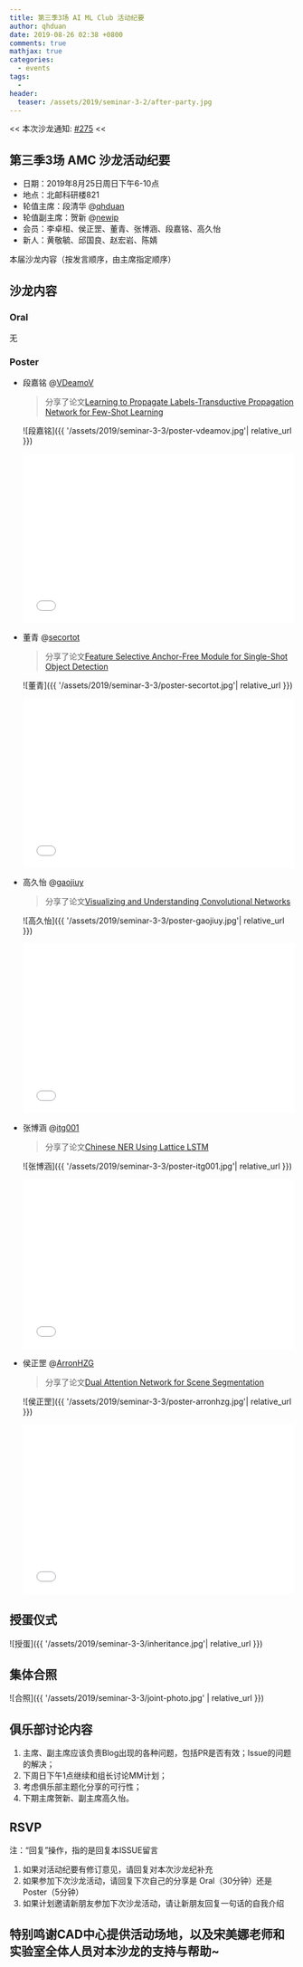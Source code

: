 ```yaml
---
title: 第三季3场 AI ML Club 活动纪要
author: qhduan
date: 2019-08-26 02:38 +0800
comments: true
mathjax: true
categories:
  - events
tags:
  - 
header:
  teaser: /assets/2019/seminar-3-2/after-party.jpg
---
```


<< 本次沙龙通知: [#275](https://github.com/BUPT/ai-ml.club/issues/275)  <<

## 第三季3场 AMC 沙龙活动纪要

- 日期：2019年8月25日周日下午6-10点
- 地点：北邮科研楼821
- 轮值主席：段清华 @[qhduan](https://github.com/qhduan)
- 轮值副主席：贺新 @[newip](https://github.com/newip)
- 会员：李卓桓、侯正罡、董青、张博涵、段嘉铭、高久怡
- 新人：黄敬毓、邱国良、赵宏岩、陈婧

本届沙龙内容（按发言顺序，由主席指定顺序）

## 沙龙内容

### Oral

无

### Poster

- 段嘉铭 @[VDeamoV](https://github.com/VDeamoV)

    > 分享了论文[Learning to Propagate Labels-Transductive Propagation Network for Few-Shot Learning](https://arxiv.org/abs/1805.10002)

    ![段嘉铭]({{ '/assets/2019/seminar-3-3/poster-vdeamov.jpg'| relative_url }})

  <div class="zoom-container" style="
      position: relative;
      padding-bottom:56.25%;
      padding-top:30px;
      height:0;
      overflow:hidden;
  ">
    <iframe
      src='{{ '/assets/js/viewer-js/#https://arxiv.org/pdf/1805.10002.pdf' | relative_url }}'
      width='560'
      height='315'
      allowfullscreen
      webkitallowfullscreen
      frameborder="0"
      style="
        position: absolute;
        top:0;
        left:0;
        width:100%;
        height:100%;
      "
    ></iframe>
  </div>

- 董青 @[secortot](https://github.com/secortot)

    > 分享了论文[Feature Selective Anchor-Free Module for Single-Shot Object Detection](https://arxiv.org/abs/1903.00621)

    ![董青]({{ '/assets/2019/seminar-3-3/poster-secortot.jpg'| relative_url }})

  <div class="zoom-container" style="
      position: relative;
      padding-bottom:56.25%;
      padding-top:30px;
      height:0;
      overflow:hidden;
  ">
    <iframe
      src='{{ '/assets/js/viewer-js/#https://arxiv.org/pdf/1903.00621.pdf' | relative_url }}'
      width='560'
      height='315'
      allowfullscreen
      webkitallowfullscreen
      frameborder="0"
      style="
        position: absolute;
        top:0;
        left:0;
        width:100%;
        height:100%;
      "
    ></iframe>
  </div>

- 高久怡 @[gaojiuy](https://github.com/gaojiuy)

    > 分享了论文[Visualizing and Understanding Convolutional Networks](https://arxiv.org/pdf/1311.2901.pdf)

    ![高久怡]({{ '/assets/2019/seminar-3-3/poster-gaojiuy.jpg'| relative_url }})

  <div class="zoom-container" style="
      position: relative;
      padding-bottom:56.25%;
      padding-top:30px;
      height:0;
      overflow:hidden;
  ">
    <iframe
      src='{{ '/assets/js/viewer-js/#https://arxiv.org/pdf/1311.2901.pdf' | relative_url }}'
      width='560'
      height='315'
      allowfullscreen
      webkitallowfullscreen
      frameborder="0"
      style="
        position: absolute;
        top:0;
        left:0;
        width:100%;
        height:100%;
      "
    ></iframe>
  </div>

- 张博涵 @[itg001](https://github.com/itg001)

    > 分享了论文[Chinese NER Using Lattice LSTM](https://arxiv.org/pdf/1805.02023.pdf)

    ![张博涵]({{ '/assets/2019/seminar-3-3/poster-itg001.jpg'| relative_url }})

  <div class="zoom-container" style="
      position: relative;
      padding-bottom:56.25%;
      padding-top:30px;
      height:0;
      overflow:hidden;
  ">
    <iframe
      src='{{ '/assets/js/viewer-js/#https://arxiv.org/pdf/1805.02023.pdf' | relative_url }}'
      width='560'
      height='315'
      allowfullscreen
      webkitallowfullscreen
      frameborder="0"
      style="
        position: absolute;
        top:0;
        left:0;
        width:100%;
        height:100%;
      "
    ></iframe>
  </div>

- 侯正罡 @[ArronHZG](https://github.com/ArronHZG)

    > 分享了论文[Dual Attention Network for Scene Segmentation](https://arxiv.org/abs/1809.02983)

    ![侯正罡]({{ '/assets/2019/seminar-3-3/poster-arronhzg.jpg'| relative_url }})

  <div class="zoom-container" style="
      position: relative;
      padding-bottom:56.25%;
      padding-top:30px;
      height:0;
      overflow:hidden;
  ">
    <iframe
      src='{{ '/assets/js/viewer-js/#https://arxiv.org/pdf/1809.02983.pdf' | relative_url }}'
      width='560'
      height='315'
      allowfullscreen
      webkitallowfullscreen
      frameborder="0"
      style="
        position: absolute;
        top:0;
        left:0;
        width:100%;
        height:100%;
      "
    ></iframe>
  </div>

## 授蛋仪式

![授蛋]({{ '/assets/2019/seminar-3-3/inheritance.jpg'| relative_url }})

## 集体合照

![合照]({{ '/assets/2019/seminar-3-3/joint-photo.jpg' | relative_url }})

## 俱乐部讨论内容

1. 主席、副主席应该负责Blog出现的各种问题，包括PR是否有效；Issue的问题的解决；
1. 下周日下午1点继续和组长讨论MM计划；
1. 考虑俱乐部主题化分享的可行性；
1. 下期主席贺新、副主席高久怡。

## RSVP

注：“回复”操作，指的是回复本ISSUE留言

1. 如果对活动纪要有修订意见，请回复对本次沙龙纪补充
2. 如果参加下次沙龙活动，请回复下次自己的分享是 Oral（30分钟）还是Poster（5分钟）
3. 如果计划邀请新朋友参加下次沙龙活动，请让新朋友回复一句话的自我介绍

## 特别鸣谢CAD中心提供活动场地，以及宋美娜老师和实验室全体人员对本沙龙的支持与帮助~
